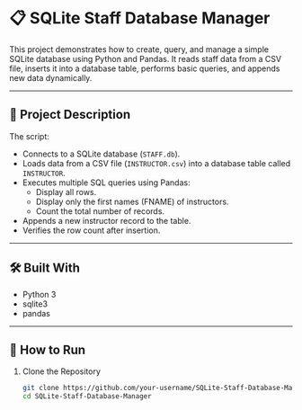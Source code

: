 # 📋 SQLite Staff Database Manager

This project demonstrates how to create, query, and manage a simple SQLite database using Python and Pandas. It reads staff data from a CSV file, inserts it into a database table, performs basic queries, and appends new data dynamically.

---

## 📂 Project Description

The script:
- Connects to a SQLite database (`STAFF.db`).
- Loads data from a CSV file (`INSTRUCTOR.csv`) into a database table called `INSTRUCTOR`.
- Executes multiple SQL queries using Pandas:
  - Display all rows.
  - Display only the first names (FNAME) of instructors.
  - Count the total number of records.
- Appends a new instructor record to the table.
- Verifies the row count after insertion.

---

## 🛠️ Built With

- Python 3
- sqlite3
- pandas

---

## 🚀 How to Run

1. Clone the Repository
   ```bash
   git clone https://github.com/your-username/SQLite-Staff-Database-Manager.git
   cd SQLite-Staff-Database-Manager
